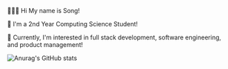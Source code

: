 👩🏻‍💻 Hi My name is Song!

🏫 I'm a 2nd Year Computing Science Student! 

👾 Currently, I'm interested in full stack development, software engineering, and product management!


![Anurag's GitHub stats](https://github-readme-stats.vercel.app/api?username=eunsongkoh&theme=rose&hide_rank=true)
